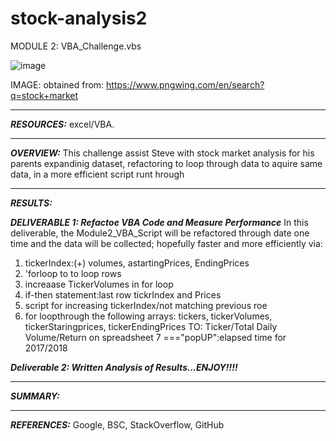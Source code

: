 # stock-analysis2

MODULE 2: VBA_Challenge.vbs

![image](https://user-images.githubusercontent.com/90135381/158843476-bc128967-9a07-44e5-accc-1f55261eca86.png)

IMAGE: obtained from: https://www.pngwing.com/en/search?q=stock+market

_______________
***RESOURCES:*** excel/VBA.


_______________
***OVERVIEW:*** This challenge assist Steve with stock market analysis for his parents
expandinig dataset, refactoring to loop through data to aquire same data, in a more efficient script runt hrough

_____________
***RESULTS:***

***DELIVERABLE 1: Refactoe VBA Code and Measure Performance*** 
In this deliverable, the Module2_VBA_Script will be refactored through date one time and the data will be collected; hopefully faster and more efficiently via:
1. tickerIndex:(+) volumes, astartingPrices, EndingPrices
2. 'forloop to to loop rows
3. increaase TickerVolumes in for loop
4. if-then statement:last row  tickrIndex and Prices
5. script for increasing tickerIndex/not matching previous roe
6. for loopthrough the following arrays: tickers, tickerVolumes, tickerStaringprices, tickerEndingPrices TO: Ticker/Total Daily Volume/Return on spreadsheet
7 ==="popUP":elapsed time for 2017/2018

***Deliverable 2: Written Analysis of Results...ENJOY!!!!***
______________
***SUMMARY:***

________________
***REFERENCES:*** Google, BSC, StackOverflow, GitHub
